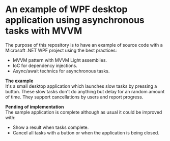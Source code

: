An example of WPF desktop application using asynchronous tasks with MVVM
=================================

The purpose of this repository is to have an example of source code with a Microsoft .NET WPF project using the best practices: 
- MVVM pattern with MVVM Light assemblies.
- IoC for dependency injections.
- Async/await technics for asynchronous tasks.

**The example**  
It's a small desktop application which launches slow tasks by pressing a button. These slow tasks don't do anything but delay for an random amount of time. They support cancellations by users and report progress.

**Pending of implementation**  
The sample application is complete although as usual it could be improved with:
- Show a result when tasks complete.
- Cancel all tasks with a button or when the application is being closed.
